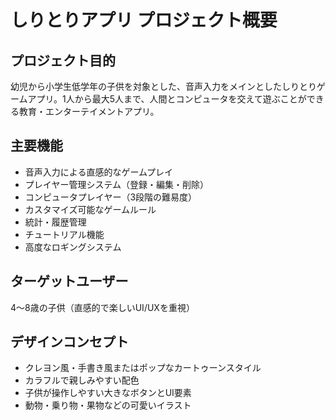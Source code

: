 # しりとりアプリ プロジェクト概要

## プロジェクト目的
幼児から小学生低学年の子供を対象とした、音声入力をメインとしたしりとりゲームアプリ。1人から最大5人まで、人間とコンピュータを交えて遊ぶことができる教育・エンターテイメントアプリ。

## 主要機能
- 音声入力による直感的なゲームプレイ
- プレイヤー管理システム（登録・編集・削除）
- コンピュータプレイヤー（3段階の難易度）
- カスタマイズ可能なゲームルール
- 統計・履歴管理
- チュートリアル機能
- 高度なロギングシステム

## ターゲットユーザー
4〜8歳の子供（直感的で楽しいUI/UXを重視）

## デザインコンセプト
- クレヨン風・手書き風またはポップなカートゥーンスタイル
- カラフルで親しみやすい配色
- 子供が操作しやすい大きなボタンとUI要素
- 動物・乗り物・果物などの可愛いイラスト